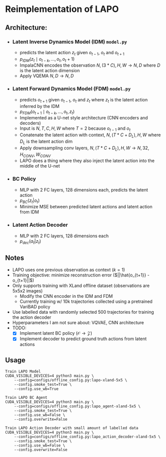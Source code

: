 # Reimplementation of LAPO

## Architecture:
- ### Latent Inverse Dynamics Model (IDM) `model.py`
    - predicts the latent action $z_t$ given $o_{t-1}$, $o_t$ and $o_{t+1}$
    - $p_{IDM}(z_t \mid o_{t-k}, \dots, o_t, o_t+1)$
    - ImpalaCNN encodes the observation $N,(3 * C), H, W \rightarrow N, D$ where $D$ is the latent action dimension
    - Apply VQEMA $N,D \rightarrow N,D$
- ### Latent Forward Dynamics Model (FDM) `model.py`
    - predicts $o_{t+1}$ given $o_{t-1}$, $o_t$ and $z_t$ where $z_t$ is the latent action inferred by the IDM
    - $p_{FDM}(o_{t+1} \mid o_{t-k}, \dots, o_t, z_t)$
    - Implemented as a U-net style architecture (CNN encoders and decoders)
    - Input is $N,T,C,H,W$ where $T=2$ because $o_{t-1}$ and $o_t$
    - Conatenate the latent action with context, $N,(T*C+D_L),H,W$ where $D_L$ is the latent action dim
    - Apply downsampling conv layers, $N,(T*C+D_L),H,W \rightarrow N,32,H_{CONV},W_{CONV}$
    - LAPO does a thing where they also inject the latent action into the middle of the U-net
- ### BC Policy
    - MLP with 2 FC layers, 128 dimensions each, predicts the latent action
    - $p_{BC}(z_t | o_t)$ 
    - Minimize MSE between predicted latent actions and latent action from IDM
- ### Latent Action Decoder 
    - MLP with 2 FC layers, 128 dimensions each
    - $p_{dec}(a_t | z_t)$

## Notes
- LAPO uses one previous observation as context ($k=1$)
- Training objective: minimize reconstruction error ($||\hat{o_{t+1}} - o_{t+1}||$)
- Only supports training with XLand offline dataset (observations are 5x5x2 images)
    - Modify the CNN encoder in the IDM and FDM
    - Currently training w/ 10k trajectories collected using a pretrained VariBAD policy
- Use labelled data with randomly selected 500 trajectories for training the action decoder
- Hyperparameters I am not sure about: VQVAE, CNN architecture
- TODO: 
    - [x] Implement latent BC policy ($\mathcal{O} \rightarrow \mathcal{Z}$)
    - [x] Implement decoder to predict ground truth actions from latent actions

## Usage
```
Train LAPO Model
CUDA_VISIBLE_DEVICES=4 python3 main.py \
    --config=configs/offline_config.py:lapo-xland-5x5 \
    --config.smoke_test=True \
    --config.use_wb=True

Train LAPO BC Agent
CUDA_VISIBLE_DEVICES=4 python3 main.py \
    --config=configs/offline_config.py:lapo_agent-xland-5x5 \
    --config.smoke_test=True \
    --config.use_wb=False \
    --config.overwrite=False

Train LAPO Action Decoder with small amount of labelled data
CUDA_VISIBLE_DEVICES=4 python3 main.py \
    --config=configs/offline_config.py:lapo_action_decoder-xland-5x5 \
    --config.smoke_test=True \
    --config.use_wb=False \
    --config.overwrite=False
```